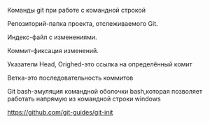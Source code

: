 
Команды git при работе с командной строкой 

Репозиторий-папка проекта, отслеживаемого Git.

Индекс-файл с изменениями.

Коммит-фиксация изменений.

Указатели Head, Orighed-это ссылка на определённый комит

Ветка-это последовательность коммитов

Git bash-эмуляция командной оболочки bash,которая позволяет работать напрямую из командной строки windows

https://github.com/git-guides/git-init
